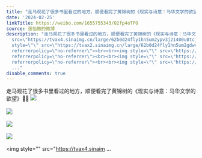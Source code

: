 ```yaml
---
title: "走马观花了很多书里看过的地方，顺便看完了黄锦树的《现实与诗意：马华文学的欲望》\U0001F334\U0001F4D6 [图片][图片][图片][图片][图片][图片][图片][图片][图片][图片]"
date: '2024-02-25'
linkTitle: https://weibo.com/1655755343/O2fp4oTPO
source: 张怡微的微博
description: "走马观花了很多书里看过的地方，顺便看完了黄锦树的《现实与诗意：马华文学的欲望》\U0001F334\U0001F4D6 <img style=\"\"
  src=\"https://tvax4.sinaimg.cn/large/62b0d24fly1hn5um2ypv3j21400u0tcj.jpg\" referrerpolicy=\"no-referrer\"><br><br><img
  style=\"\" src=\"https://tvax2.sinaimg.cn/large/62b0d24fly1hn5um2gdwcj21400u00z9.jpg\"
  referrerpolicy=\"no-referrer\"><br><br><img style=\"\" src=\"https://tvax3.sinaimg.cn/large/62b0d24fly1hn5um2y82jj21400u0470.jpg\"
  referrerpolicy=\"no-referrer\"><br><br><img style=\"\" src=\"https://tvax4.sinaimg.cn/large/62b0d24fly1hn5um274qgj21400u0tbx.jpg\"
  referrerpolicy=\"no-referrer\"><br><br><img style=\"\" src=\"https://tvax4.sinaim
  ..."
disable_comments: true
---
```

走马观花了很多书里看过的地方，顺便看完了黄锦树的《现实与诗意：马华文学的欲望》🌴📖 <img style="" src="https://tvax4.sinaimg.cn/large/62b0d24fly1hn5um2ypv3j21400u0tcj.jpg" referrerpolicy="no-referrer"><br><br><img style="" src="https://tvax2.sinaimg.cn/large/62b0d24fly1hn5um2gdwcj21400u00z9.jpg" referrerpolicy="no-referrer"><br><br><img style="" src="https://tvax3.sinaimg.cn/large/62b0d24fly1hn5um2y82jj21400u0470.jpg" referrerpolicy="no-referrer"><br><br><img style="" src="https://tvax4.sinaimg.cn/large/62b0d24fly1hn5um274qgj21400u0tbx.jpg" referrerpolicy="no-referrer"><br><br><img style="" src="https://tvax4.sinaim ...